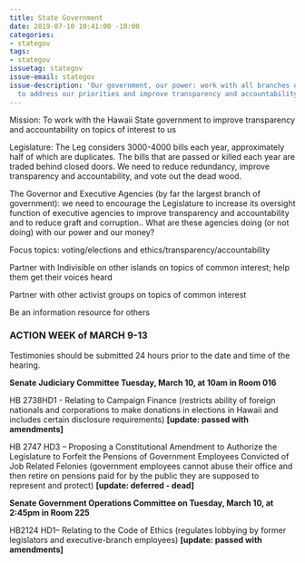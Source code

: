 ```yaml
---
title: State Government
date: 2019-07-10 10:41:00 -10:00
categories:
- stategov
tags:
- stategov
issuetag: stategov
issue-email: stategov
issue-description: 'Our government, our power: work with all branches of state government
  to address our priorities and improve transparency and accountability'
---
```


Mission:  To work with the Hawaii State government to improve transparency and accountability on topics of interest to us

Legislature:  The Leg considers 3000-4000 bills each year, approximately half of which are duplicates.  The bills that are passed or killed each year are traded behind closed doors.  We need to reduce redundancy, improve transparency and accountability, and vote out the dead wood.

The Governor and Executive Agencies (by far the largest branch of government):   we need to encourage the Legislature to increase its oversight function of executive agencies to improve transparency and accountability and to reduce graft and corruption..   What are these agencies doing (or not doing) with our power and our money?

Focus topics:  voting/elections and ethics/transparency/accountability

Partner with Indivisible on other islands on topics of common interest; help them get their voices heard 

Partner with other activist groups on topics of common interest

Be an information resource for others

###  **ACTION WEEK of MARCH 9-13**
Testimonies should be submitted 24 hours prior to the date and time of the hearing.

**Senate Judiciary Committee Tuesday, March 10, at 10am in Room 016**

HB 2738HD1 - Relating to Campaign Finance (restricts ability of foreign nationals and corporations to make donations in elections in Hawaii and includes certain disclosure requirements) **[update: passed with amendments]**

HB 2747 HD3 – Proposing a Constitutional Amendment to Authorize the Legislature to Forfeit the Pensions of Government Employees Convicted of Job Related Felonies (government employees cannot abuse their office and then retire on pensions paid for by the public they are supposed to represent and protect) **[update: deferred - dead]**

**Senate Government Operations Committee on Tuesday, March 10, at 2:45pm in Room 225**

HB2124 HD1– Relating to the Code of Ethics (regulates lobbying by former legislators and executive-branch employees) **[update: passed with amendments]**
